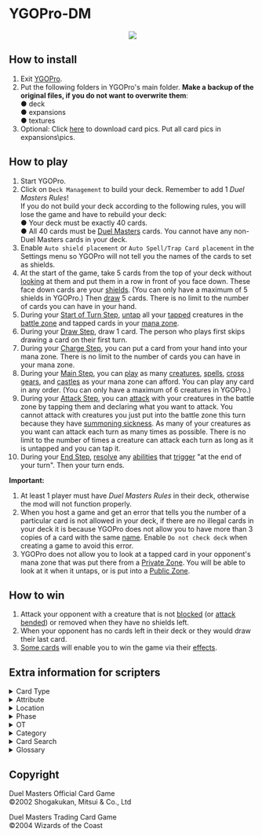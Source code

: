 # YGOPro-DM

<p align="center">
	<img src="https://user-images.githubusercontent.com/18324297/34651382-49c5daba-f3d8-11e7-9222-1488ac1761d8.png">
</p>

## How to install
1. Exit [YGOPro](https://github.com/Fluorohydride/ygopro).
2. Put the following folders in YGOPro's main folder. **Make a backup of the original files, if you do not want to overwrite them**:<br>
● deck<br>
● expansions<br>
● textures
3. Optional: Click [here](https://mega.nz/#F!5RAFSIYb!nF8pJNkmZk4TzwMGtiX8Xw) to download card pics. Put all card pics in expansions\pics.

## How to play
1. Start YGOPro.
2. Click on `Deck Management` to build your deck. Remember to add 1 _Duel Masters Rules_!<br>
If you do not build your deck according to the following rules, you will lose the game and have to rebuild your deck:<br>
● Your deck must be exactly 40 cards.<br>
● All 40 cards must be [Duel Masters](https://duelmasters.fandom.com/wiki/Card) cards. You cannot have any non-Duel Masters cards in your deck.
3. Enable `Auto shield placement` or `Auto Spell/Trap Card placement` in the Settings menu so YGOPro will not tell you the names of the cards to set as shields.
4. At the start of the game, take 5 cards from the top of your deck without [looking](https://duelmasters.fandom.com/wiki/Look) at them and put them in a row in front of you face down. These face down cards are your [shields](https://duelmasters.wikia.com/wiki/Shield). (You can only have a maximum of 5 shields in YGOPro.) Then [draw](https://duelmasters.fandom.com/wiki/Draw) 5 cards. There is no limit to the number of cards you can have in your hand.
5. During your [Start of Turn Step](https://duelmasters.fandom.com/wiki/Start_of_Turn_Step), [untap](https://duelmasters.fandom.com/wiki/Tap_(Untap)) all your [tapped](https://duelmasters.fandom.com/wiki/Tap_(Untap)) creatures in the [battle zone](https://duelmasters.fandom.com/wiki/Battle_Zone) and tapped cards in your [mana zone](https://duelmasters.fandom.com/wiki/Mana_Zone).
6. During your [Draw Step](https://duelmasters.fandom.com/wiki/Draw_Step), draw 1 card. The person who plays first skips drawing a card on their first turn.
7. During your [Charge Step](https://duelmasters.fandom.com/wiki/Charge_Step), you can put a card from your hand into your mana zone. There is no limit to the number of cards you can have in your mana zone.
8. During your [Main Step](https://duelmasters.fandom.com/wiki/Main_Step), you can [play](https://duelmasters.fandom.com/wiki/Play) as many [creatures](https://duelmasters.fandom.com/wiki/Creature), [spells](https://duelmasters.fandom.com/wiki/Spell), [cross gears](https://duelmasters.fandom.com/wiki/Cross_Gear), and [castles](https://duelmasters.fandom.com/wiki/Castle) as your mana zone can afford. You can play any card in any order. (You can only have a maximum of 6 creatures in YGOPro.)
9. During your [Attack Step](https://duelmasters.fandom.com/wiki/Attack_Step), you can [attack](https://duelmasters.fandom.com/wiki/Attack) with your creatures in the battle zone by tapping them and declaring what you want to attack. You cannot attack with creatures you just put into the battle zone this turn because they have [summoning sickness](https://duelmasters.fandom.com/wiki/Summoning_Sickness). As many of your creatures as you want can attack each turn as many times as possible. There is no limit to the number of times a creature can attack each turn as long as it is untapped and you can tap it.
10. During your [End Step](https://duelmasters.fandom.com/wiki/End_Step), [resolve](https://duelmasters.fandom.com/wiki/Resolution) any [abilities](https://duelmasters.fandom.com/wiki/Ability) that [trigger](https://duelmasters.fandom.com/wiki/Trigger) "at the end of your turn". Then your turn ends.

**Important:**
1. At least 1 player must have _Duel Masters Rules_ in their deck, otherwise the mod will not function properly.
2. When you host a game and get an error that tells you the number of a particular card is not allowed in your deck, if there are no illegal cards in your deck it is because YGOPro does not allow you to have more than 3 copies of a card with the same [name](https://duelmasters.fandom.com/wiki/Card_Name). Enable `Do not check deck` when creating a game to avoid this error.
3. YGOPro does not allow you to look at a tapped card in your opponent's mana zone that was put there from a [Private Zone](https://duelmasters.fandom.com/wiki/Private_Zone). You will be able to look at it when it untaps, or is put into a [Public Zone](https://duelmasters.fandom.com/wiki/Public_Zone).

## How to win
1. Attack your opponent with a creature that is not [blocked](https://duelmasters.fandom.com/wiki/Block) (or [attack bended](https://duelmasters.fandom.com/wiki/Attack_Bend)) or removed when they have no shields left.
2. When your opponent has no cards left in their deck or they would draw their last card.
3. [Some cards](https://duelmasters.wikia.com/wiki/Template:Alternate_Win_Condition) will enable you to win the game via their [effects](https://duelmasters.wikia.com/wiki/Effect).

## Extra information for scripters
<details>
<summary>Card Type</summary>

- `0x21	Monster+Effect` = Creature
- `0x1021	Monster+Effect+Tuner` = Creature that has [no abilities](https://duelmasters.wikia.com/wiki/Vanilla)
- `0x2000021	Monster+Effect+Special Summon` = [Evolution Creature](https://duelmasters.fandom.com/wiki/Evolution_Creature)
	- `Attribute` = [Civilization](https://duelmasters.fandom.com/wiki/Civilization)
	- `Level` = [Mana Cost](https://duelmasters.fandom.com/wiki/Mana_Cost)
	- `ATK` = `DEF` = [Power](https://duelmasters.fandom.com/wiki/Power)
- `0x3	Monster+Spell` = Spell
	- `Attribute` = Civilization
	- `Level` = Mana Cost
- `0x800	Gemini` = [Multi-civilization](https://duelmasters.fandom.com/wiki/Multicolored) card
</details>
<details>
<summary>Attribute</summary>

- `0x1	EARTH` = [Nature Civilization](https://duelmasters.fandom.com/wiki/Nature_Civilization)
- `0x2	WATER` = [Water Civilization](https://duelmasters.fandom.com/wiki/Water_Civilization)
- `0x4	FIRE` = [Fire Civilization](https://duelmasters.fandom.com/wiki/Fire_Civilization)
- `0x10	LIGHT` = [Light Civilization](https://duelmasters.fandom.com/wiki/Light_Civilization)
- `0x20	DARK` = [Darkness Civilization](https://duelmasters.fandom.com/wiki/Darkness_Civilization)
</details>
<details>
<summary>Location</summary>

- `0x4	Monster Zone` = Battle Zone
- `0x8	Spell & Trap Zone` = Shield Zone
- `0x10	Graveyard` = Mana Zone (untapped cards)
- `0x20	Banished` = Mana Zone (tapped cards) (text color = blue)
- `0x20	Banished` = [Graveyard](https://duelmasters.fandom.com/wiki/Graveyard) (text color = black)
- `0x40	Extra Deck` = Hyperspatial Zone
</details>
<details>
<summary>Phase</summary>

1. `EVENT_PREDRAW` = Start of Turn Step (Untap Step) = Untap all your tapped cards.
2. `PHASE_DRAW` = Draw Step = Draw a card from your deck.
3. `PHASE_STANDBY` = Charge Step = You may put a card from your hand into your mana zone.
4. `PHASE_MAIN1` = Main Step = You may use cards, such as summoning creatures, casting spells, generating and crossing cross gear or fortifying castles by paying the appropriate costs.
5. `PHASE_BATTLE` = Attack Step = You may attack with creatures or use [Tap Abilities](https://duelmasters.fandom.com/wiki/Tap_Ability).
6. `PHASE_END` = End Step = Any abilities that trigger "the end of your turn" resolve now.
</details>
<details>
<summary>OT</summary>

- `0x1` = [OCG](https://duelmasters.fandom.com/wiki/OCG) only card
- `0x2` = [TCG](https://duelmasters.fandom.com/wiki/TCG) only card
- `0x3` = OCG + TCG card
- `0x4` = [Game Original](https://duelmasters.fandom.com/wiki/Game_Original_Card)/Custom card
</details>
<details>
<summary>Category</summary>

- `0x1	Destroy Spell/Trap` = Decrease the number of cards in the opponent's shield zone; "Breaker"
- `0x2	Destroy Monster` = Destroy a creature
- `0x4	Banish Card` = Put a card into the graveyard; discard a card from a player's hand
- `0x8	Send to Graveyard` = Put a card into the mana zone
- `0x10	Return to Hand` = Return a card from the battle zone, shield zone, mana zone or graveyard to a player's hand
- `0x20	Return to Deck` = Put a card into a player's deck
- `0x40	Destroy Hand` = Decrease the opponent's hand size
- `0x80	Destroy Deck` = Decrease the opponent's deck size
- `0x100	Increase Draw` = Draw a card from the deck
- `0x200	Search Deck` = Look at a player's deck
- `0x400	GY to Hand/Field` = ～Reserved～
- `0x800	Change Battle Position` = Untap or tap a card
- `0x1000	Get Control` = Increase or decrease the cost required for playing a card
- `0x2000	Increase/Decrease ATK/DEF` = Increase or decrease a creature's power
- `0x4000	Piercing` = No summoning sickness
- `0x8000	Attack Multiple Times` = Can attack untapped creatures
- `0x10000	Limit Attack` = Prevent a creature from attacking; change a creature's attack target
- `0x20000	Direct Attack` = Attacks each turn if able; force a creature to battle another creature
- `0x40000	Special Summon` = Creature with "Shield trigger"; put a card into the battle zone
- `0x80000	Token` = ～Reserved～
- `0x100000	Type-related` = Lists "race" or a particular race in the card's text
- `0x200000	Attribute-related` = Lists "civilization" or a particular civilization in the card's text
- `0x400000	Reduce LP` = Decrease the number of cards in the opponent's mana zone
- `0x800000	Increase LP` = Increase the number of cards in the shield zone
- `0x1000000	Cannot Be Destroyed` = Prevent a card from being destroyed
- `0x2000000	Cannot Be Targeted` = Prevent a creature from being blocked or chosen with an ability
- `0x4000000	Counter` = Prevent the opponent from casting spells
- `0x8000000	Gamble` = ～Reserved～
- `0x10000000	Fusion` = ～Reserved～
- `0x20000000	Synchro` = ～Reserved～
- `0x40000000	Xyz` = Evolution creature; lists "evolution" in the card's text; [evolution source](https://duelmasters.fandom.com/wiki/Evolution_Source)-related
- `0x80000000	Negate Effect` = ～Reserved～
- [Category list](https://duelmasters.fandom.com/wiki/Category:Advanced_Gameplay)
</details>
<details>
<summary>Card Search</summary>

You can search for the following specific card information in YGOPro:
- Card Ability: Use the `No Ability` (`No Ab`) tab for creatures that have no abilities
- Card Type: Use the `Card Type` (`Type`) tab
- Civilization: Use the `Civilization` (`Civ`) tab
- Evolution Creature: Use the `Evolution` (`Evo`) tab
- Mana Cost: Use the `Cost` tab
- Multicolored: Use the `Multicolored` (`Multi`) tab
- Power: Use the `Power` tab
- Race: **N/A**
- Region-exclusive cards: Use the `Limitation` (`Limit`) tab
- You can also search for cards whose abilities have been modified for YGOPro by typing `YGOPro`.
</details>
<details>
<summary>Glossary</summary>

- Ability = `Effect`
- Active Player = `Turn Player`
- Attack Step = `Battle Phase`
- Attack Trigger = `An effect that activates when a monster attacks`
- Break = `Destroy a card in the Spell & Trap Zone`
- Cast = `Activate this Spell's effect in your hand, by banishing cards from your Graveyard face-down equal to its Level, including at least 1 card with the same Attribute as it`
- Category Name ("Archetype") = [`Category`](https://www.db.yugioh-card.com/yugiohdb/deck_search.action?request_locale=en)
- Charge Mana = `Once per turn, during your Standby Phase, send 1 card from your hand to the Graveyard`
- Charge Step = `Standby Phase`
- Choose = `Target` (Japanese text contains 選 or 選ぶ)
- Civilization = `Attribute`
- Come Into Play = `If this card is Special Summoned:`
- Creature = `Monster`
- Defending Player = `Non-Turn Player`
- Discard = `Banish a card from a player's hand. (This is treated as discarding a card.)`
- Draw Step = `Draw Phase`
- End Step = `End Phase`
- Leave = `When a monster leaves the field`
- Look = `Look at a face-down card or a card that is not public knowledge`
- Main Step = `Main Phase 1`
- Mana = `Card in the Graveyard or a face-down banished card`
- Monocolored = `Card with a single Attribute`
- Multicolored = `Card with, or is treated as having, 2 or more Attributes`
- Power = `ATK` = `DEF`
- Put Into Graveyard = `If this card is banished:`
- Race (Category) = `Category` (similar to [Types](https://yugioh.wikia.com/wiki/Type) in Yugioh)
- Reveal = `Show a card`
- Search = `Look at a player's Deck`
- Shield = `Card in the Spell & Trap Zone`
- Static Ability = [`Continuous Effect`](https://yugioh.wikia.com/wiki/Continuous_Effect)
- Step = `Phase`
- Summon = `Special Summon this card (from your hand) in Attack Position, by banishing cards from your Graveyard face-down equal to its Level, including at least 1 card with the same Attribute as it`
- Summoning Sickness = `This card cannot attack the turn it is Special Summoned`
- Switch = `Switch the location of a card in the X Zone with a card in the Y Zone`
- Tap = `Change a monster to Defense Position/Banish a card from the Graveyard face-down`
- Tapped = `Defense Position/Face-down banished card`
- Trigger Ability = [`Trigger Effect`](https://yugioh.wikia.com/wiki/Trigger_Effect)
- Untap = `Change a monster to Attack Position/Send a face-down banished card to the Graveyard`
- Untap Step = `Before the turn player's normal draw`
- Untapped = `Attack Position/Card in the Graveyard`
- Up to = `0 to N` (For example, if a card tells you to "draw up to 3 cards", you can draw 0,1,2, or 3 cards.)
</details>

## Copyright
Duel Masters Official Card Game<br>
©2002 Shogakukan, Mitsui & Co., Ltd

Duel Masters Trading Card Game<br>
©2004 Wizards of the Coast
